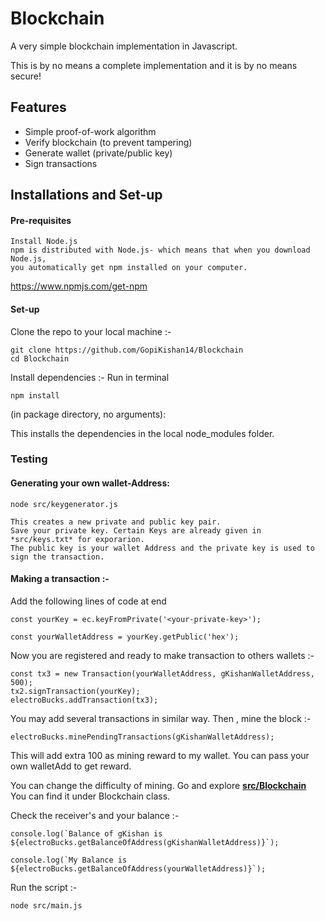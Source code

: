 # Blockchain

A very simple blockchain implementation in Javascript.

This is by no means a complete implementation and it is by no means secure!

## Features

* Simple proof-of-work algorithm
* Verify blockchain (to prevent tampering)
* Generate wallet (private/public key)
* Sign transactions

## Installations and Set-up

#### Pre-requisites
```
Install Node.js
npm is distributed with Node.js- which means that when you download Node.js,
you automatically get npm installed on your computer.
```
https://www.npmjs.com/get-npm

#### Set-up

Clone the repo to your local machine :-

```
git clone https://github.com/GopiKishan14/Blockchain
cd Blockchain
```

Install dependencies :-
Run in terminal 

```
npm install 
```

(in package directory, no arguments):

This installs the dependencies in the local node_modules folder.

### Testing 

#### Generating your own wallet-Address:
```
node src/keygenerator.js
```

```
This creates a new private and public key pair.
Save your private key. Certain Keys are already given in *src/keys.txt* for exporarion.
The public key is your wallet Address and the private key is used to sign the transaction.
```

#### Making a transaction :-

Add the following lines of code at end 

```
const yourKey = ec.keyFromPrivate('<your-private-key>');

const yourWalletAddress = yourKey.getPublic('hex');
```

Now you are registered and ready to make transaction to others wallets :-

```
const tx3 = new Transaction(yourWalletAddress, gKishanWalletAddress, 500);
tx2.signTransaction(yourKey);
electroBucks.addTransaction(tx3);
```

You may add several transactions in similar way.
Then , mine the block :-

```
electroBucks.minePendingTransactions(gKishanWalletAddress);
```
This will add extra 100 as mining reward to my wallet. You can pass your own walletAdd to get reward.

You can change the difficulty of mining. Go and explore [**src/Blockchain**](https://github.com/GopiKishan14/Blockchain/blob/master/src/Blockchain.js)  
You can find it under Blockchain class.

Check the receiver's and your balance :-

```
console.log(`Balance of gKishan is ${electroBucks.getBalanceOfAddress(gKishanWalletAddress)}`);

console.log(`My Balance is ${electroBucks.getBalanceOfAddress(yourWalletAddress)}`);
```

Run the script :-

```
node src/main.js
```


